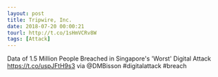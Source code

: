 ```yaml
---
layout: post
title: Tripwire, Inc.
date: 2018-07-20 00:00:21
tourl: http://t.co/1sHmVCRv8W
tags: [Attack]
---
```

Data of 1.5 Million People Breached in Singapore's 'Worst' Digital Attack https://t.co/uspJFtH9s3 via @DMBisson #digitalattack #breach